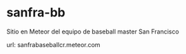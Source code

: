 # sanfra-bb
Sitio en Meteor del equipo de baseball master San Francisco

url: sanfrabaseballcr.meteor.com
